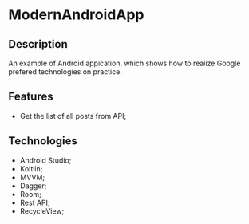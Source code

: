 # ModernAndroidApp

<h2>Description</h2>
 
An example of Android appication, which shows how to realize Google prefered technologies on practice.

<h2>Features</h2>

- Get the list of all posts from API;

<h2>Technologies</h2>

- Android Studio;
- Koltlin;
- MVVM;
- Dagger;
- Room;
- Rest API;
- RecycleView;
